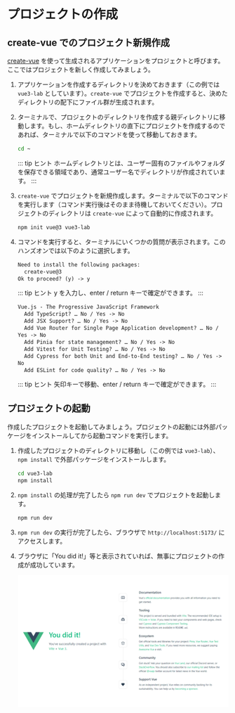 # プロジェクトの作成

## create-vue でのプロジェクト新規作成

[create-vue](https://github.com/vuejs/create-vue) を使って生成されるアプリケーションをプロジェクトと呼びます。ここではプロジェクトを新しく作成してみましょう。

1. アプリケーションを作成するディレクトリを決めておきます（この例では `vue3-lab` としています）。`create-vue` でプロジェクトを作成すると、決めたディレクトリの配下にファイル群が生成されます。

1. ターミナルで、プロジェクトのディレクトリを作成する親ディレクトリに移動します。もし、ホームディレクトリの直下にプロジェクトを作成するのであれば、ターミナルで以下のコマンドを使って移動しておきます。

    ```sh
    cd ~
    ```

    ::: tip ヒント
    ホームディレクトリとは、ユーザー固有のファイルやフォルダを保存できる領域であり、通常ユーザー名でディレクトリが作成されています。
    :::

1. `create-vue` でプロジェクトを新規作成します。ターミナルで以下のコマンドを実行します（コマンド実行後はそのまま待機しておいてください）。プロジェクトのディレクトリは `create-vue` によって自動的に作成されます。

    ```sh
    npm init vue@3 vue3-lab
    ```

1. コマンドを実行すると、ターミナルにいくつかの質問が表示されます。このハンズオンでは以下のように選択します。

    ```
    Need to install the following packages:
      create-vue@3
    Ok to proceed? (y) -> y 
    ```

    ::: tip ヒント
    y を入力し、enter / return キーで確定ができます。
    :::

    ```
    Vue.js - The Progressive JavaScript Framework
      Add TypeScript? … No / Yes -> No
      Add JSX Support? … No / Yes -> No
      Add Vue Router for Single Page Application development? … No / Yes -> No
      Add Pinia for state management? … No / Yes -> No
      Add Vitest for Unit Testing? … No / Yes -> No
      Add Cypress for both Unit and End-to-End testing? … No / Yes -> No
      Add ESLint for code quality? … No / Yes -> No
    ```

    ::: tip ヒント
    矢印キーで移動、enter / return キーで確定ができます。
    :::

## プロジェクトの起動

作成したプロジェクトを起動してみましょう。プロジェクトの起動には外部パッケージをインストールしてから起動コマンドを実行します。

1. 作成したプロジェクトのディレクトリに移動し（この例では `vue3-lab`）、`npm install` で外部パッケージをインストールします。

    ```sh
    cd vue3-lab
    npm install
    ```

1. `npm install` の処理が完了したら `npm run dev` でプロジェクトを起動します。

    ```sh
    npm run dev
    ```

1. `npm run dev` の実行が完了したら、ブラウザで `http://localhost:5173/` にアクセスします。

1. ブラウザに「You did it!」等と表示されていれば、無事にプロジェクトの作成が成功しています。

   ![Vite App](./images/vite-app.png)
